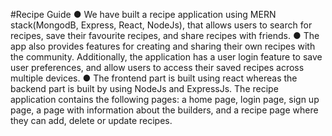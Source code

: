#Recipe Guide
●  We have built a recipe application using MERN stack(MongodB, Express, React, NodeJs), that allows users to search for recipes, save their favourite recipes, and share recipes with friends.
● The app also provides features for creating and sharing their own recipes with the community. Additionally, the application has a user login feature to save user preferences, and allow users to access their saved recipes across multiple devices.
● The frontend part is built using react whereas the backend part is built by using NodeJs and ExpressJs. The recipe application contains the following pages: a home page, login page, sign up page, a page with information about the builders, and a recipe page where they can add, delete or update recipes.
